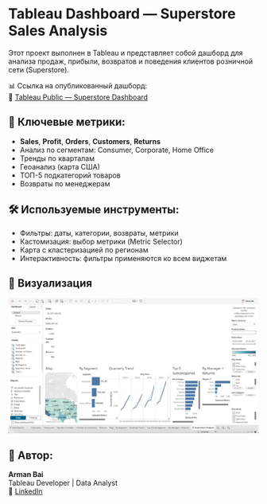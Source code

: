 # Tableau Dashboard — Superstore Sales Analysis

Этот проект выполнен в Tableau и представляет собой дашборд для анализа продаж, прибыли, возвратов и поведения клиентов розничной сети (Superstore).

📊 Ссылка на опубликованный дашборд:  
🔗 [Tableau Public — Superstore Dashboard](https://public.tableau.com/app/profile/arman.bai4246/viz/64_17470606204810/SuperstoreAnalysis?publish=yes)

## 🧠 Ключевые метрики:
- **Sales**, **Profit**, **Orders**, **Customers**, **Returns**
- Анализ по сегментам: Consumer, Corporate, Home Office
- Тренды по кварталам
- Геоанализ (карта США)
- ТОП-5 подкатегорий товаров
- Возвраты по менеджерам

## 🛠 Используемые инструменты:
- Фильтры: даты, категории, возвраты, метрики
- Кастомизация: выбор метрики (Metric Selector)
- Карта с кластеризацией по регионам
- Интерактивность: фильтры применяются ко всем виджетам

## 📸 Визуализация

![Tableau Dashboard](superstore_dashboard.png)

## 👤 Автор:
**Arman Bai**  
Tableau Developer | Data Analyst  
🔗 [LinkedIn](https://www.linkedin.com/in/arman-baigudtinov-23a08a93)
